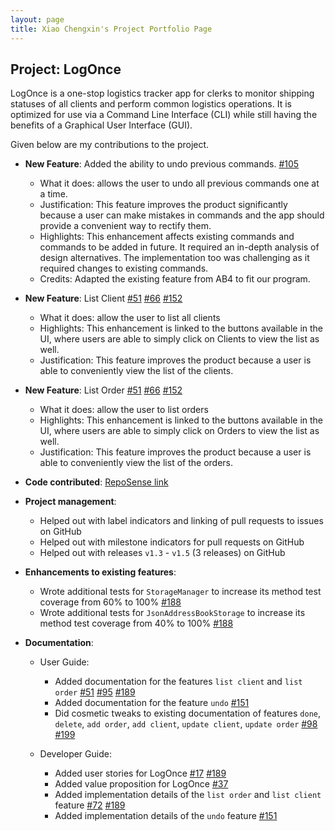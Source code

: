 ```yaml
---
layout: page
title: Xiao Chengxin's Project Portfolio Page
---
```


## Project: LogOnce

LogOnce is a one-stop logistics tracker app for clerks to monitor shipping statuses of all clients and perform common 
logistics operations. It is optimized for use via a Command Line Interface (CLI) while still having the benefits of a 
Graphical User Interface (GUI).

Given below are my contributions to the project.

* **New Feature**: Added the ability to undo previous commands.
    [\#105](https://github.com/AY2021S1-CS2103-F09-4/tp/pull/105)
  * What it does: allows the user to undo all previous commands one at a time.
  * Justification: This feature improves the product significantly because a user can make mistakes in commands and the app should provide a convenient way to rectify them.
  * Highlights: This enhancement affects existing commands and commands to be added in future. It required an in-depth analysis of design alternatives. The implementation too was challenging as it required changes to existing commands.
  * Credits: Adapted the existing feature from AB4 to fit our program.  

* **New Feature**: List Client
    [\#51](https://github.com/AY2021S1-CS2103-F09-4/tp/pull/51)
    [\#66](https://github.com/AY2021S1-CS2103-F09-4/tp/pull/66)
    [\#152](https://github.com/AY2021S1-CS2103-F09-4/tp/pull/152)
  * What it does: allow the user to list all clients 
  * Highlights: This enhancement is linked to the buttons available in the UI, where users are able to simply click on Clients to view the list as well. 
  * Justification: This feature improves the product because a user is able to conveniently view the list of the clients.

* **New Feature**: List Order
    [\#51](https://github.com/AY2021S1-CS2103-F09-4/tp/pull/51)
    [\#66](https://github.com/AY2021S1-CS2103-F09-4/tp/pull/66)
    [\#152](https://github.com/AY2021S1-CS2103-F09-4/tp/pull/152)
  * What it does: allow the user to list orders
  * Highlights: This enhancement is linked to the buttons available in the UI, where users are able to simply click on Orders to view the list as well. 
  * Justification: This feature improves the product because a user is able to conveniently view the list of the orders.

* **Code contributed**: [RepoSense link](https://nus-cs2103-ay2021s1.github.io/tp-dashboard/#breakdown=true&search=cx0810)

* **Project management**:
  * Helped out with label indicators and linking of pull requests to issues on GitHub
  * Helped out with milestone indicators for pull requests on GitHub
  * Helped out with releases `v1.3` - `v1.5` (3 releases) on GitHub

* **Enhancements to existing features**:
  * Wrote additional tests for `StorageManager` to increase its method test coverage from 60% to 100%
    [\#188](https://github.com/AY2021S1-CS2103-F09-4/tp/pull/188)
  * Wrote additional tests for `JsonAddressBookStorage` to increase its method test coverage from 40% to 100%
    [\#188](https://github.com/AY2021S1-CS2103-F09-4/tp/pull/188)

* **Documentation**:
  * User Guide:
    * Added documentation for the features `list client` and `list order`
    [\#51](https://github.com/AY2021S1-CS2103-F09-4/tp/pull/51)
    [\#95](https://github.com/AY2021S1-CS2103-F09-4/tp/pull/95)
    [\#189](https://github.com/AY2021S1-CS2103-F09-4/tp/pull/189)
    * Added documentation for the feature `undo`
    [\#151](https://github.com/AY2021S1-CS2103-F09-4/tp/pull/151)
    * Did cosmetic tweaks to existing documentation of features `done`, `delete`, `add order`, `add client`, `update client`, `update order`
    [\#98](https://github.com/AY2021S1-CS2103-F09-4/tp/pull/98)
    [\#199](https://github.com/AY2021S1-CS2103-F09-4/tp/pull/199)
 
  * Developer Guide:
    * Added user stories for LogOnce
    [\#17](https://github.com/AY2021S1-CS2103-F09-4/tp/pull/17)
    [\#189](https://github.com/AY2021S1-CS2103-F09-4/tp/pull/189)
    * Added value proposition for LogOnce
    [\#37](https://github.com/AY2021S1-CS2103-F09-4/tp/pull/37)
    * Added implementation details of the `list order` and `list client` feature
    [\#72](https://github.com/AY2021S1-CS2103-F09-4/tp/pull/72)
    [\#189](https://github.com/AY2021S1-CS2103-F09-4/tp/pull/189)
    * Added implementation details of the `undo` feature
    [\#151](https://github.com/AY2021S1-CS2103-F09-4/tp/pull/151)
